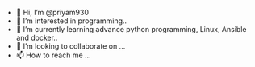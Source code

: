 - 👋 Hi, I’m @priyam930
- 👀 I’m interested in programming..
- 🌱 I’m currently learning advance python programming, Linux, Ansible and docker..
- 💞️ I’m looking to collaborate on ...
- 📫 How to reach me ...

<!---
priyam930/priyam930 is a ✨ special ✨ repository because its `README.md` (this file) appears on your GitHub profile.
You can click the Preview link to take a look at your changes.
--->
